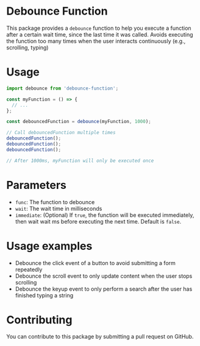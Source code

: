 # Debounce Function
This package provides a `debounce` function to help you execute a function after a certain wait time, since the last time it was called.
Avoids executing the function too many times when the user interacts continuously (e.g., scrolling, typing)
# Usage
```js
import debounce from 'debounce-function';

const myFunction = () => {
  // ...
};

const debouncedFunction = debounce(myFunction, 1000);

// Call debouncedFunction multiple times
debouncedFunction();
debouncedFunction();
debouncedFunction();

// After 1000ms, myFunction will only be executed once
```

# Parameters
- `func`: The function to debounce
- `wait`: The wait time in milliseconds
- `immediate`: (Optional) If `true`, the function will be executed immediately, then wait wait ms before executing the next time. Default is `false`.

# Usage examples
- Debounce the click event of a button to avoid submitting a form repeatedly
- Debounce the scroll event to only update content when the user stops scrolling
- Debounce the keyup event to only perform a search after the user has finished typing a string
# Contributing
You can contribute to this package by submitting a pull request on GitHub.

